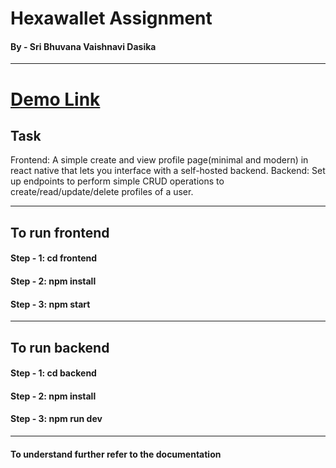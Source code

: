 # Hexawallet Assignment
#### By - Sri Bhuvana Vaishnavi Dasika
------
# [Demo Link](https://www.youtube.com/watch?v=UJHMVexyD5k)
## Task
Frontend: A simple create and view profile page(minimal and modern) in react native that lets you interface with a self-hosted backend.
Backend: Set up endpoints to perform simple CRUD operations to create/read/update/delete profiles of a user.

------

## To run frontend
#### Step - 1: cd frontend
#### Step - 2: npm install
#### Step - 3: npm start
------

## To run backend
#### Step - 1: cd backend
#### Step - 2: npm install
#### Step - 3: npm run dev
------

#### To understand further refer to the documentation
